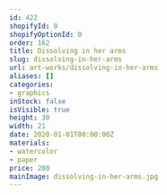 ```yaml
---
id: 422
shopifyId: 0
shopifyOptionId: 0
order: 162
title: Dissolving in her arms
slug: dissolving-in-her-arms
url: art-works/dissolving-in-her-arms
aliases: []
categories:
- graphics
inStock: false
isVisible: true
height: 30
width: 21
date: 2020-01-01T00:00:00Z
materials:
- watercolor
- paper
price: 200
mainImage: dissolving-in-her-arms.jpg
---
```

